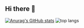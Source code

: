 ## Hi there 👋
[![Anurag's GitHub stats](https://github-readme-stats.vercel.app/api?username=d1nhnguyen)](https://github.com/d1nhnguyen/github-readme-stats)
<img alt = "top langs" src="https://github-readme-stats.vercel.app/api/top-langs/?username=d1nhnguyen&layout=compact"/>
<!--
**d1nhnguyen/d1nhnguyen** is a ✨ _special_ ✨ repository because its `README.md` (this file) appears on your GitHub profile.

Here are some ideas to get you started:

- 🔭 I’m currently working on ...
- 🌱 I’m currently learning ...
- 👯 I’m looking to collaborate on ...
- 🤔 I’m looking for help with ...
- 💬 Ask me about ...
- 📫 How to reach me: ...
- 😄 Pronouns: ...
- ⚡ Fun fact: ...
-->
